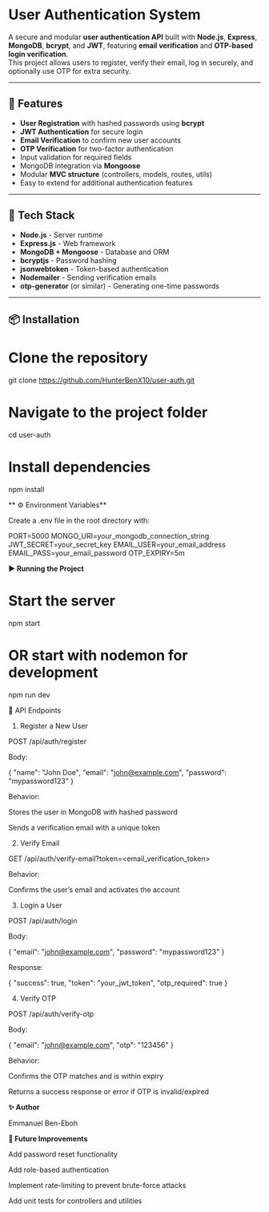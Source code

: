 # User Authentication System

A secure and modular **user authentication API** built with **Node.js**, **Express**, **MongoDB**, **bcrypt**, and **JWT**, featuring **email verification** and **OTP-based login verification**.  
This project allows users to register, verify their email, log in securely, and optionally use OTP for extra security.

---

## 🚀 Features

- **User Registration** with hashed passwords using **bcrypt**
- **JWT Authentication** for secure login
- **Email Verification** to confirm new user accounts
- **OTP Verification** for two-factor authentication
- Input validation for required fields
- MongoDB integration via **Mongoose**
- Modular **MVC structure** (controllers, models, routes, utils)
- Easy to extend for additional authentication features

---

## 🧩 Tech Stack

- **Node.js** - Server runtime
- **Express.js** - Web framework
- **MongoDB + Mongoose** - Database and ORM
- **bcryptjs** - Password hashing
- **jsonwebtoken** - Token-based authentication
- **Nodemailer** - Sending verification emails
- **otp-generator** (or similar) - Generating one-time passwords

---

## 📦 Installation

# Clone the repository

git clone https://github.com/HunterBenX10/user-auth.git

# Navigate to the project folder

cd user-auth

# Install dependencies

npm install

**
⚙️ Environment Variables**

Create a .env file in the root directory with:

PORT=5000
MONGO_URI=your_mongodb_connection_string
JWT_SECRET=your_secret_key
EMAIL_USER=your_email_address
EMAIL_PASS=your_email_password
OTP_EXPIRY=5m

**▶️ Running the Project**

# Start the server

npm start

# OR start with nodemon for development

npm run dev

📡 API Endpoints

1. Register a New User

POST /api/auth/register

Body:

{
"name": "John Doe",
"email": "john@example.com",
"password": "mypassword123"
}

Behavior:

Stores the user in MongoDB with hashed password

Sends a verification email with a unique token

2. Verify Email

GET /api/auth/verify-email?token=<email_verification_token>

Behavior:

Confirms the user’s email and activates the account

3. Login a User

POST /api/auth/login

Body:

{
"email": "john@example.com",
"password": "mypassword123"
}

Response:

{
"success": true,
"token": "your_jwt_token",
"otp_required": true
}

4. Verify OTP

POST /api/auth/verify-otp

Body:

{
"email": "john@example.com",
"otp": "123456"
}

Behavior:

Confirms the OTP matches and is within expiry

Returns a success response or error if OTP is invalid/expired

**✨ Author**

Emmanuel Ben-Eboh

**📌 Future Improvements**

Add password reset functionality

Add role-based authentication

Implement rate-limiting to prevent brute-force attacks

Add unit tests for controllers and utilities

